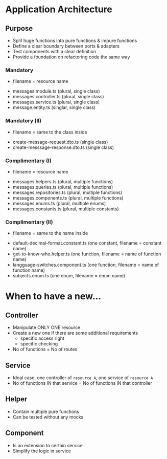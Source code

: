 # Application Architecture

## Purpose
- Split huge functions into pure functions & impure functions
- Define a clear boundary between ports & adapters
- Test components with a clear definition
- Provide a foundation on refactoring code the same way

### Mandatory
* filename = resource name
- messages.module.ts (plural, single class)
- messages.controller.ts (plural, single class)
- messages.service.ts (plural, single class)
- message.entity.ts (singlar, single class)

### Mandatory (II)
* filename = same to the class inside
- create-message-request.dto.ts (single class)
- create-messsage-response.dto.ts (single class)

### Complimentary (I)
* filename = resource name
- messages.helpers.ts (plural, multiple functions)
- messages.queries.ts (plural, multiple functions)
- messages.repositories.ts (plural, multiple functions)
- messages.components.ts (plural, multiple functions)
- messages.enums.ts (plural, multiple enums)
- messages.constants.ts (plural, multiple constants)

### Complimentary (II)
* filename = same to the name inside
- default-decimal-format.constant.ts (one constant, filename = constant name)
- get-to-know-who.helper.ts (one function, filename = name of function name)
- langguage-switches.component.ts (one function, filename = name of function name)
- subjects.enum.ts (one enum, filename = enum name)

# When to have a new...

## Controller
- Manipulate ONLY ONE resource
- Create a new one if there are some additional requirements
    - specific access right
    - specific checking
- No of functions = No of routes

## Service
- Ideal case, one controller of `resource A`, one service of `resource A`
- No of functions IN that service = No of functions IN that controller

## Helper
- Contain multiple pure functions
- Can be tested without any mocks

## Component
- Is an extension to certain service
- Simplify the logic in service
